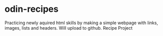 # odin-recipes 
Practicing newly aquired html skills by making a simple webpage with links, images, lists and headers. Will upload to github.
Recipe Project
